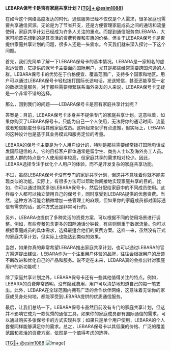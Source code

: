 **LEBARA保号卡是否有家庭共享计划？[[TG💪+ @esim1088](https://t.me/s/esim1088)]**

在如今这个网络高度发达的时代，通信服务已经不仅仅是个人需求，很多家庭也需要共享通信资源。无论是为了节省开支，还是方便管理家庭成员之间的通话和流量使用，家庭共享计划已经成为许多人关注的重点。而提到通信服务商LEBARA，大家可能首先想到的是其灵活的资费套餐和实惠的价格。但关于LEBARA保号卡是否提供家庭共享计划的问题，很多人还是一头雾水。今天我们就来深入探讨一下这个问题。

首先，我们先简单了解一下LEBARA保号卡的基本情况。LEBARA是一家知名的虚拟运营商，它提供的保号卡主要面向国际用户，尤其是那些经常需要跨国沟通的人群。LEBARA保号卡的优势在于价格便宜、覆盖范围广，支持多个国家和地区。用户可以通过LEBARA保号卡轻松拨打国际长途电话，发送短信，甚至还能享受一定的数据流量服务。对于那些需要频繁联系海外亲友的人来说，LEBARA保号卡无疑是一个非常不错的选择。

那么，回到我们的问题——LEBARA保号卡是否有家庭共享计划呢？

答案是：目前，LEBARA保号卡本身并不提供专门的家庭共享计划。这意味着，如果你购买了LEBARA保号卡，只能为自己一个人使用，无法将你的通话时间、流量或者短信额度分享给其他家庭成员。这听起来似乎有点遗憾，但实际上，LEBARA的这种设计也是基于其业务模式和服务定位的考量。

LEBARA的保号卡主要是为个人用户设计的，特别是那些需要经常拨打国际电话或发国际短信的人。它的目标客户群体通常是留学生、商务人士以及海外务工人员。这些人群的特点是个人使用频率较高，但家庭共享的需求相对较少。因此，LEBARA选择专注于优化个人用户的体验，而不是开发复杂的家庭共享功能。

不过，虽然LEBARA保号卡没有专门的家庭共享计划，但这并不意味着你就不能实现类似的功能。实际上，有很多方法可以帮助你间接地实现家庭共享的目的。比如，你可以通过购买多张LEBARA保号卡，然后分配给家庭中的不同成员使用。这样每个人都可以独立使用自己的保号卡，同时享受到LEBARA提供的优惠资费。当然，这种方法可能会稍微增加一些管理上的麻烦，但如果你的家庭成员都对国际通信有需求的话，这种方式还是非常可行的。

另外，LEBARA也提供了多种灵活的资费方案，可以根据不同的使用场景进行调整。例如，有些套餐包含更多的国际通话分钟数，有些则侧重于数据流量。你可以根据家庭成员的具体需求，选择最适合他们的资费方案。这样一来，虽然没有正式的家庭共享计划，但实际上也能达到类似的效果。

当然，如果你真的非常希望LEBARA推出家庭共享计划，也可以通过LEBARA的官方渠道提出建议。LEBARA作为一个注重用户体验的品牌，往往会根据用户的反馈不断改进和优化自己的产品和服务。说不定在未来，LEBARA真的会推出针对家庭用户的新功能呢！

除了家庭共享计划之外，LEBARA保号卡还有一些其他值得关注的特点。例如，LEBARA的资费非常透明，没有隐藏费用，用户可以清楚地知道自己的每一笔支出。此外，LEBARA在全球范围内拥有广泛的合作伙伴网络，这意味着无论你的家庭成员身处何地，都能享受到LEBARA提供的优质通信服务。

最后，让我们总结一下。LEBARA保号卡虽然目前没有专门的家庭共享计划，但这并不影响它成为一款优秀的通信工具。如果你的家庭成员都有国际通信的需求，可以通过购买多张保号卡的方式实现共享；如果只是单个用户使用，LEBARA的个人套餐同样能够满足你的需求。总之，LEBARA保号卡以其低廉的价格、广泛的覆盖范围和灵活的资费方案，依然是一个值得考虑的选择。

[[TG💪+ @esim1088](https://t.me/s/esim1088) ![Image](https://i.postimg.cc/4NQfJmqS/Snipaste-2025-05-13-00-14-12.png)]